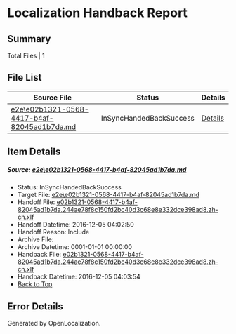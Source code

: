# <a name='report-top'></a> Localization Handback Report

## Summary
 Total Files | 1

## File List
 Source File | Status | Details 
 ----------- | ------ | ------- 
 [e2e\e02b1321-0568-4417-b4af-82045ad1b7da.md](https://github.com/OpenLocalizationTestOrg/ol-test0/blob/a85bbd71cad3aa3b9e994edc85b2bf03d8924f76/e2e/e02b1321-0568-4417-b4af-82045ad1b7da.md) | InSyncHandedBackSuccess | [Details](#7137e4494511a8084d9ebdf5d28710d72e8c82993)

## Item Details
##### <a name='7137e4494511a8084d9ebdf5d28710d72e8c82993'></a> Source: [e2e\e02b1321-0568-4417-b4af-82045ad1b7da.md](https://github.com/OpenLocalizationTestOrg/ol-test0/blob/a85bbd71cad3aa3b9e994edc85b2bf03d8924f76/e2e/e02b1321-0568-4417-b4af-82045ad1b7da.md)
* Status: InSyncHandedBackSuccess
* Target File: [e2e\e02b1321-0568-4417-b4af-82045ad1b7da.md](https://github.com/OpenLocalizationTestOrg/ol-test0-zhcn/blob/b97ceaa02e93978b7f59a4c6e79607479f37031b/e2e/e02b1321-0568-4417-b4af-82045ad1b7da.md)
* Handoff File: [e02b1321-0568-4417-b4af-82045ad1b7da.244ae78f8c150fd2bc40d3c68e8e332dce398ad8.zh-cn.xlf](https://github.com/OpenLocalizationTestOrg/ol-test0-handoff/blob/81b836875f77aff98c41c40b8d439054aa0d21cc/ol-handoff/OpenLocalizationTestOrg/ol-test0-zhcn/shujia/ht/e02b1321-0568-4417-b4af-82045ad1b7da.244ae78f8c150fd2bc40d3c68e8e332dce398ad8.zh-cn.xlf)
* Handoff Datetime: 2016-12-05 04:02:50
* Handoff Reason: Include
* Archive File: 
* Archive Datetime: 0001-01-01 00:00:00
* Handback File: [e02b1321-0568-4417-b4af-82045ad1b7da.244ae78f8c150fd2bc40d3c68e8e332dce398ad8.zh-cn.xlf](https://github.com/OpenLocalizationTestOrg/ol-test0-handback/blob/bd049025aaffed8ecf4b8b69cf8c7ae6a99d6c41/ol-handback/OpenLocalizationTestOrg/ol-test0-zhcn/shujia/ht/e02b1321-0568-4417-b4af-82045ad1b7da.244ae78f8c150fd2bc40d3c68e8e332dce398ad8.zh-cn.xlf)
* Handback Datetime: 2016-12-05 04:03:54
* [Back to Top](#report-top)


## Error Details

Generated by OpenLocalization.
